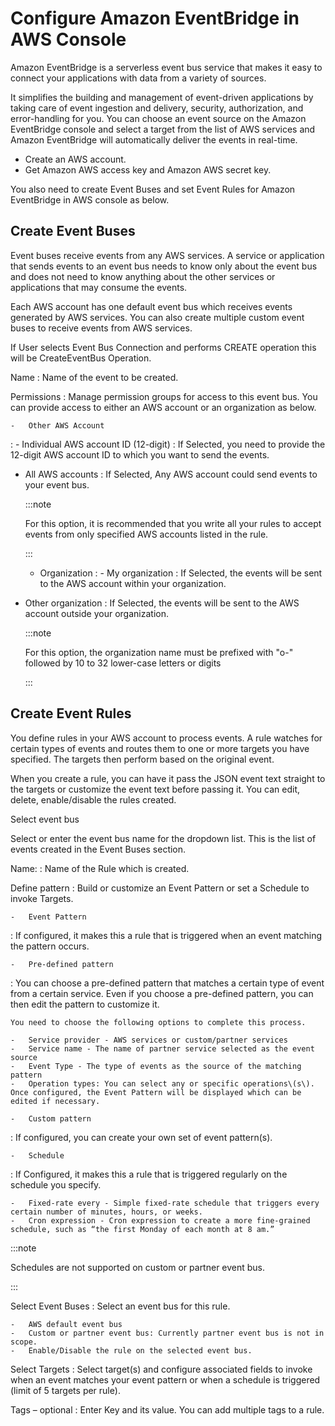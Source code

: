 # Configure Amazon EventBridge in AWS Console

<head>
  <meta name="guidename" content="Integration"/>
  <meta name="context" content="GUID-b0b807a5-173d-4bc6-ad26-c5504326f561"/>
</head>


Amazon EventBridge is a serverless event bus service that makes it easy to connect your applications with data from a variety of sources.

It simplifies the building and management of event-driven applications by taking care of event ingestion and delivery, security, authorization, and error-handling for you. You can choose an event source on the Amazon EventBridge console and select a target from the list of AWS services and Amazon EventBridge will automatically deliver the events in real-time.

-   Create an AWS account.
-   Get Amazon AWS access key and Amazon AWS secret key.

You also need to create Event Buses and set Event Rules for Amazon EventBridge in AWS console as below.

## Create Event Buses

Event buses receive events from any AWS services. A service or application that sends events to an event bus needs to know only about the event bus and does not need to know anything about the other services or applications that may consume the events.

Each AWS account has one default event bus which receives events generated by AWS services. You can also create multiple custom event buses to receive events from AWS services.

If User selects Event Bus Connection and performs CREATE operation this will be CreateEventBus Operation.

Name
:   Name of the event to be created.

Permissions
:   Manage permission groups for access to this event bus. You can provide access to either an AWS account or an organization as below.

    -   Other AWS Account
:   -   Individual AWS account ID \(12-digit\)
:   If Selected, you need to provide the 12-digit AWS account ID to which you want to send the events.

-   All AWS accounts
:   If Selected, Any AWS account could send events to your event bus.

    
    :::note

    For this option, it is recommended that you write all your rules to accept events from only specified AWS accounts listed in the rule.

    :::

    -   Organization
:   -   My organization
:   If Selected, the events will be sent to the AWS account within your organization.

-   Other organization
:   If Selected, the events will be sent to the AWS account outside your organization.

    
    :::note

    For this option, the organization name must be prefixed with "o-" followed by 10 to 32 lower-case letters or digits

    :::


## Create Event Rules

You define rules in your AWS account to process events. A rule watches for certain types of events and routes them to one or more targets you have specified. The targets then perform based on the original event.

When you create a rule, you can have it pass the JSON event text straight to the targets or customize the event text before passing it. You can edit, delete, enable/disable the rules created.

Select event bus

Select or enter the event bus name for the dropdown list. This is the list of events created in the Event Buses section.

Name:
:   Name of the Rule which is created.

Define pattern
:   Build or customize an Event Pattern or set a Schedule to invoke Targets.

    -   Event Pattern
:   If configured, it makes this a rule that is triggered when an event matching the pattern occurs.

    -   Pre-defined pattern
:   You can choose a pre-defined pattern that matches a certain type of event from a certain service. Even if you choose a pre-defined pattern, you can then edit the pattern to customize it.

    You need to choose the following options to complete this process.

    -   Service provider - AWS services or custom/partner services
    -   Service name - The name of partner service selected as the event source
    -   Event Type - The type of events as the source of the matching pattern
    -   Operation types: You can select any or specific operations\(s\).
    Once configured, the Event Pattern will be displayed which can be edited if necessary.

    -   Custom pattern
:   If configured, you can create your own set of event pattern\(s\).


    -   Schedule
:   If Configured, it makes this a rule that is triggered regularly on the schedule you specify.

    -   Fixed-rate every - Simple fixed-rate schedule that triggers every certain number of minutes, hours, or weeks.
    -   Cron expression - Cron expression to create a more fine-grained schedule, such as “the first Monday of each month at 8 am.”

        
:::note

Schedules are not supported on custom or partner event bus.

:::


Select Event Buses
:   Select an event bus for this rule.

    -   AWS default event bus
    -   Custom or partner event bus: Currently partner event bus is not in scope.
    -   Enable/Disable the rule on the selected event bus.

Select Targets
:   Select target\(s\) and configure associated fields to invoke when an event matches your event pattern or when a schedule is triggered \(limit of 5 targets per rule\).

Tags – optional
:   Enter Key and its value. You can add multiple tags to a rule.